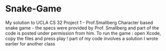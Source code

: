 # Snake-Game
My solution to UCLA CS 32 Project 1 - Prof.Smallberg 
Character based snake game - the specs were provided by Prof. Smallberg
and part of the code is posted under permission from him. To run the
game : open Xcode, copy the files and press play ! part of my code
involves a solution I wrote earlier for another class
